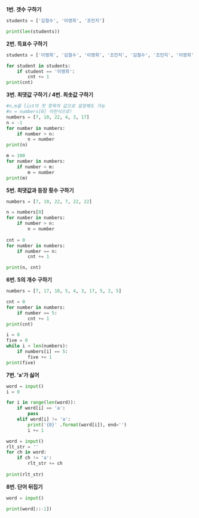 **1번. 갯수 구하기**

```python
students = ['김철수', '이영희', '조민지']

print(len(students))
```



**2번. 득표수 구하기**

```python
students = ['이영희', '김철수', '이영희', '조민지', '김철수', '조민지', '이영희', '이영희']

for student in students:
    if student == '이영희':
        cnt += 1
print(cnt)
```



**3번. 최댓값 구하기 / 4번. 최솟값 구하기**

```python
#n,m을 list의 첫 항목의 값으로 설정해도 가능
#n = numbers[0] 이런식으로!
numbers = [7, 10, 22, 4, 3, 17]
n = -1
for number in numbers:
    if number > n:
        n = number
print(n)

m = 100
for number in numbers:
    if number < m:
        m = number
print(m)
```



**5번. 최댓값과 등장 횟수 구하기**

```python
numbers = [7, 10, 22, 7, 22, 22]

n = numbers[0]
for number in numbers:
    if number > n:
        n = number
        
cnt = 0
for number in numbers:
    if number == n:
        cnt += 1

print(n, cnt)
```



**6번. 5의 개수 구하기**

```python
numbers = [7, 17, 10, 5, 4, 3, 17, 5, 2, 5]

cnt = 0
for number in numbers:
    if number == 5:
        cnt += 1
print(cnt)
```

```python
i = 0
five = 0
while i < len(numbers):
    if numbers[i] == 5:
        five += 1
print(five)
```



**7번. 'a'가 싫어**

```python
word = input()
i = 0

for i in range(len(word)):
    if word[i] == 'a':
        pass
    elif word[i] != 'a':
        print('{0}' .format(word[i]), end='')
        i += 1
```

```python
word = input()
rlt_str = ''
for ch in word:
    if ch != 'a':
        rlt_str += ch
        
print(rlt_str)
```



**8번. 단어 뒤집기**

```python
word = input()

print(word[::-1])
```

